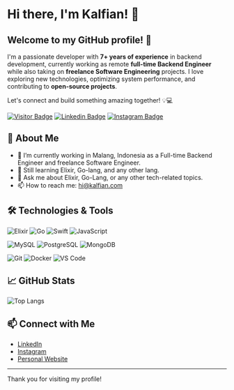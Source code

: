 # Hi there, I'm Kalfian! 👋

## Welcome to my GitHub profile! 🚀  

I'm a passionate developer with **7+ years of experience** in backend development, currently working as remote **full-time Backend Engineer** while also taking on **freelance Software Engineering** projects. I love exploring new technologies, optimizing system performance, and contributing to **open-source projects**.  

Let's connect and build something amazing together! 💡💻  

[![Visitor Badge](https://visitor-badge.laobi.icu/badge?page_id=kalfian.kalfian)](https://github.com/kalfian) 
[![Linkedin Badge](https://img.shields.io/badge/-kalfian-blue?style=flat-square&logo=Linkedin&logoColor=white&link=https://www.linkedin.com/in/kalfian/)](https://www.linkedin.com/in/kalfian/) 
[![Instagram Badge](https://img.shields.io/badge/-kalfiian-purple?style=flat-square&logo=instagram&logoColor=white&link=https://instagram.com/kalfiian/)](https://instagram.com/kalfiian)

## 🌟 About Me

- 🔭 I’m currently working in Malang, Indonesia as a Full-time Backend Engineer and freelance Software Engineer.
- 🌱 Still learning Elixir, Go-lang, and any other lang.
- 💬 Ask me about Elixir, Go-Lang, or any other tech-related topics.
- 📫 How to reach me: [hi@kalfian.com](mailto:hi@kalfian.com)

## 🛠️ Technologies & Tools

![Elixir](https://img.shields.io/badge/-Elixir-4B275F?style=flat-square&logo=elixir&logoColor=white)
![Go](https://img.shields.io/badge/-Go-00ADD8?style=flat-square&logo=go&logoColor=white)
![Swift](https://img.shields.io/badge/-Swift-FA7343?style=flat-square&logo=swift&logoColor=white)
![JavaScript](https://img.shields.io/badge/-JavaScript-F7DF1E?style=flat-square&logo=javascript&logoColor=black)

![MySQL](https://img.shields.io/badge/-MySQL-4479A1?style=flat-square&logo=mysql&logoColor=white)
![PostgreSQL](https://img.shields.io/badge/-PostgreSQL-336791?style=flat-square&logo=postgresql&logoColor=white)
![MongoDB](https://img.shields.io/badge/-MongoDB-47A248?style=flat-square&logo=mongodb&logoColor=white)

![Git](https://img.shields.io/badge/-Git-F05032?style=flat-square&logo=git&logoColor=white)
![Docker](https://img.shields.io/badge/-Docker-2496ED?style=flat-square&logo=docker&logoColor=white)
![VS Code](https://img.shields.io/badge/-VS%20Code-007ACC?style=flat-square&logo=visual-studio-code&logoColor=white)

## 📈 GitHub Stats

<!-- ![Kalfian's GitHub stats](https://github-readme-stats.vercel.app/api?username=kalfian&show_icons=true&theme=radical) -->
![Top Langs](https://github-readme-stats.vercel.app/api/top-langs/?username=kalfian&layout=compact&theme=radical)

## 📫 Connect with Me

- [LinkedIn](https://www.linkedin.com/in/kalfian/)
- [Instagram](https://instagram.com/kalfiian)
- [Personal Website](https://kalfian.com)

---

Thank you for visiting my profile!
